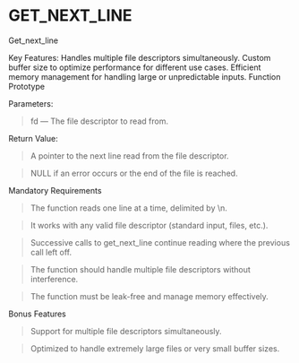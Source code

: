 # GET_NEXT_LINE
Get_next_line

Key Features:
Handles multiple file descriptors simultaneously.
Custom buffer size to optimize performance for different use cases.
Efficient memory management for handling large or unpredictable inputs.
Function Prototype


Parameters:

>fd — The file descriptor to read from.

Return Value:

>A pointer to the next line read from the file descriptor.

>NULL if an error occurs or the end of the file is reached.


Mandatory Requirements

>The function reads one line at a time, delimited by \n.

>It works with any valid file descriptor (standard input, files, etc.).

>Successive calls to get_next_line continue reading where the previous call left off.

>The function should handle multiple file descriptors without interference.

>The function must be leak-free and manage memory effectively.

Bonus Features

>Support for multiple file descriptors simultaneously.

>Optimized to handle extremely large files or very small buffer sizes.

